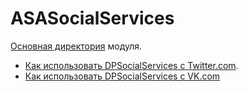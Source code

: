 # ASASocialServices

[Основная директория](https://github.com/AndrewShmig/ASASocialServices/tree/master/DPSocialServices/DPSocialServices/SocialServices) модуля.

* [Как использовать DPSocialServices с Twitter.com](https://github.com/AndrewShmig/ASASocialServices/wiki/Twitter).
* [Как использовать DPSocialServices c VK.com](https://github.com/AndrewShmig/ASASocialServices/wiki/Vkontakte)
